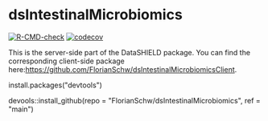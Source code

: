 # dsIntestinalMicrobiomics


<!-- badges: start -->
[![R-CMD-check](https://github.com/FlorianSchw/dsIntestinalMicrobiomics/actions/workflows/github-actions.yml/badge.svg)](https://github.com/FlorianSchw/dsIntestinalMicrobiomics/actions/workflows/github-actions.yml)
[![codecov](https://codecov.io/gh/FlorianSchw/dsIntestinalMicrobiomics/graph/badge.svg?token=TO8DZJF8VQ)](https://codecov.io/gh/FlorianSchw/dsIntestinalMicrobiomics)
<!-- badges: end -->


This is the server-side part of the DataSHIELD package. You can find the corresponding client-side package here:https://github.com/FlorianSchw/dsIntestinalMicrobiomicsClient.




install.packages("devtools")

devools::install_github(repo = "FlorianSchw/dsIntestinalMicrobiomics", ref = "main")


